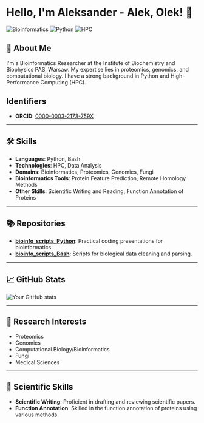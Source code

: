 # Hello, I'm Aleksander - Alek, Olek! 👋

![Bioinformatics](https://img.shields.io/badge/Bioinformatics-Researcher-blue)
![Python](https://img.shields.io/badge/Python-Proficient-green)
![HPC](https://img.shields.io/badge/HPC-Proficient-green)

## 📌 About Me

I'm a Bioinformatics Researcher at the Institute of Biochemistry and Biophysics PAS, Warsaw. My expertise lies in proteomics, genomics, and computational biology. I have a strong background in Python and High-Performance Computing (HPC).

## Identifiers

- **ORCID**: [0000-0003-2173-759X](https://orcid.org/0000-0003-2173-759X)

---

## 🛠 Skills

- **Languages**: Python, Bash
- **Technologies**: HPC, Data Analysis
- **Domains**: Bioinformatics, Proteomics, Genomics, Fungi
- **Bioinformatics Tools**: Protein Feature Prediction, Remote Homology Methods
- **Other Skills**: Scientific Writing and Reading, Function Annotation of Proteins

---

## 📚 Repositories

- **[bioinfo_scripts_Python](https://github.com/a-kossakowski/bioinfo_scripts_Python)**: Practical coding presentations for bioinformatics.
- **[bioinfo_scripts_Bash](https://github.com/a-kossakowski/bioinfo_scripts_Bash)**: Scripts for biological data cleaning and parsing.

---

## 📈 GitHub Stats

![Your GitHub stats](https://github-readme-stats.vercel.app/api?username=a-kossakowski&show_icons=true&theme=radical)

---

## 🎯 Research Interests

- Proteomics
- Genomics
- Computational Biology/Bioinformatics
- Fungi
- Medical Sciences

---

## 📝 Scientific Skills

- **Scientific Writing**: Proficient in drafting and reviewing scientific papers.
- **Function Annotation**: Skilled in the function annotation of proteins using various methods.

